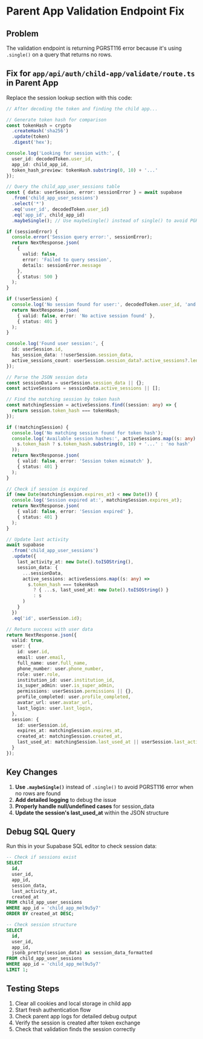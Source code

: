 # Parent App Validation Endpoint Fix

## Problem
The validation endpoint is returning PGRST116 error because it's using `.single()` on a query that returns no rows.

## Fix for `app/api/auth/child-app/validate/route.ts` in Parent App

Replace the session lookup section with this code:

```typescript
// After decoding the token and finding the child app...

// Generate token hash for comparison
const tokenHash = crypto
  .createHash('sha256')
  .update(token)
  .digest('hex');

console.log('Looking for session with:', {
  user_id: decodedToken.user_id,
  app_id: child_app_id,
  token_hash_preview: tokenHash.substring(0, 10) + '...'
});

// Query the child_app_user_sessions table
const { data: userSession, error: sessionError } = await supabase
  .from('child_app_user_sessions')
  .select('*')
  .eq('user_id', decodedToken.user_id)
  .eq('app_id', child_app_id)
  .maybeSingle(); // Use maybeSingle() instead of single() to avoid PGRST116

if (sessionError) {
  console.error('Session query error:', sessionError);
  return NextResponse.json(
    { 
      valid: false, 
      error: 'Failed to query session',
      details: sessionError.message 
    },
    { status: 500 }
  );
}

if (!userSession) {
  console.log('No session found for user:', decodedToken.user_id, 'and app:', child_app_id);
  return NextResponse.json(
    { valid: false, error: 'No active session found' },
    { status: 401 }
  );
}

console.log('Found user session:', {
  id: userSession.id,
  has_session_data: !!userSession.session_data,
  active_sessions_count: userSession.session_data?.active_sessions?.length || 0
});

// Parse the JSON session data
const sessionData = userSession.session_data || {};
const activeSessions = sessionData.active_sessions || [];

// Find the matching session by token hash
const matchingSession = activeSessions.find((session: any) => {
  return session.token_hash === tokenHash;
});

if (!matchingSession) {
  console.log('No matching session found for token hash');
  console.log('Available session hashes:', activeSessions.map((s: any) => 
    s.token_hash ? s.token_hash.substring(0, 10) + '...' : 'no hash'
  ));
  return NextResponse.json(
    { valid: false, error: 'Session token mismatch' },
    { status: 401 }
  );
}

// Check if session is expired
if (new Date(matchingSession.expires_at) < new Date()) {
  console.log('Session expired at:', matchingSession.expires_at);
  return NextResponse.json(
    { valid: false, error: 'Session expired' },
    { status: 401 }
  );
}

// Update last activity
await supabase
  .from('child_app_user_sessions')
  .update({ 
    last_activity_at: new Date().toISOString(),
    session_data: {
      ...sessionData,
      active_sessions: activeSessions.map((s: any) => 
        s.token_hash === tokenHash 
          ? { ...s, last_used_at: new Date().toISOString() }
          : s
      )
    }
  })
  .eq('id', userSession.id);

// Return success with user data
return NextResponse.json({
  valid: true,
  user: {
    id: user.id,
    email: user.email,
    full_name: user.full_name,
    phone_number: user.phone_number,
    role: user.role,
    institution_id: user.institution_id,
    is_super_admin: user.is_super_admin,
    permissions: userSession.permissions || {},
    profile_completed: user.profile_completed,
    avatar_url: user.avatar_url,
    last_login: user.last_login,
  },
  session: {
    id: userSession.id,
    expires_at: matchingSession.expires_at,
    created_at: matchingSession.created_at,
    last_used_at: matchingSession.last_used_at || userSession.last_activity_at,
  }
});
```

## Key Changes

1. **Use `.maybeSingle()`** instead of `.single()` to avoid PGRST116 error when no rows are found
2. **Add detailed logging** to debug the issue
3. **Properly handle null/undefined cases** for session_data
4. **Update the session's last_used_at** within the JSON structure

## Debug SQL Query

Run this in your Supabase SQL editor to check session data:

```sql
-- Check if sessions exist
SELECT 
  id,
  user_id,
  app_id,
  session_data,
  last_activity_at,
  created_at
FROM child_app_user_sessions
WHERE app_id = 'child_app_mel9u5y7'
ORDER BY created_at DESC;

-- Check session structure
SELECT 
  id,
  user_id,
  app_id,
  jsonb_pretty(session_data) as session_data_formatted
FROM child_app_user_sessions
WHERE app_id = 'child_app_mel9u5y7'
LIMIT 1;
```

## Testing Steps

1. Clear all cookies and local storage in child app
2. Start fresh authentication flow
3. Check parent app logs for detailed debug output
4. Verify the session is created after token exchange
5. Check that validation finds the session correctly